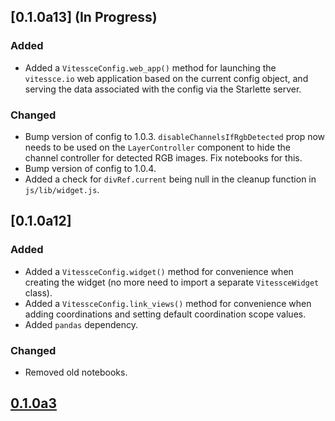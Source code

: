 
## [0.1.0a13] (In Progress)

### Added
- Added a `VitessceConfig.web_app()` method for launching the `vitessce.io` web application based on the current config object, and serving the data associated with the config via the Starlette server.

### Changed
- Bump version of config to 1.0.3.  `disableChannelsIfRgbDetected` prop now needs to be used on the `LayerController` component to hide the channel controller for detected RGB images.  Fix notebooks for this.
- Bump version of config to 1.0.4.
- Added a check for `divRef.current` being null in the cleanup function in `js/lib/widget.js`.

## [0.1.0a12]

### Added
- Added a `VitessceConfig.widget()` method for convenience when creating the widget (no more need to import a separate `VitessceWidget` class).
- Added a `VitessceConfig.link_views()` method for convenience when adding coordinations and setting default coordination scope values.
- Added `pandas` dependency.

### Changed
- Removed old notebooks.


## [0.1.0a3](https://pypi.org/project/vitessce/0.1.0a3/)
